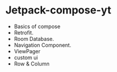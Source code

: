 # Jetpack-compose-yt

- Basics of compose
- Retrofit.
- Room Database.
- Navigation Component.
- ViewPager
- custom ui
- Row & Column
